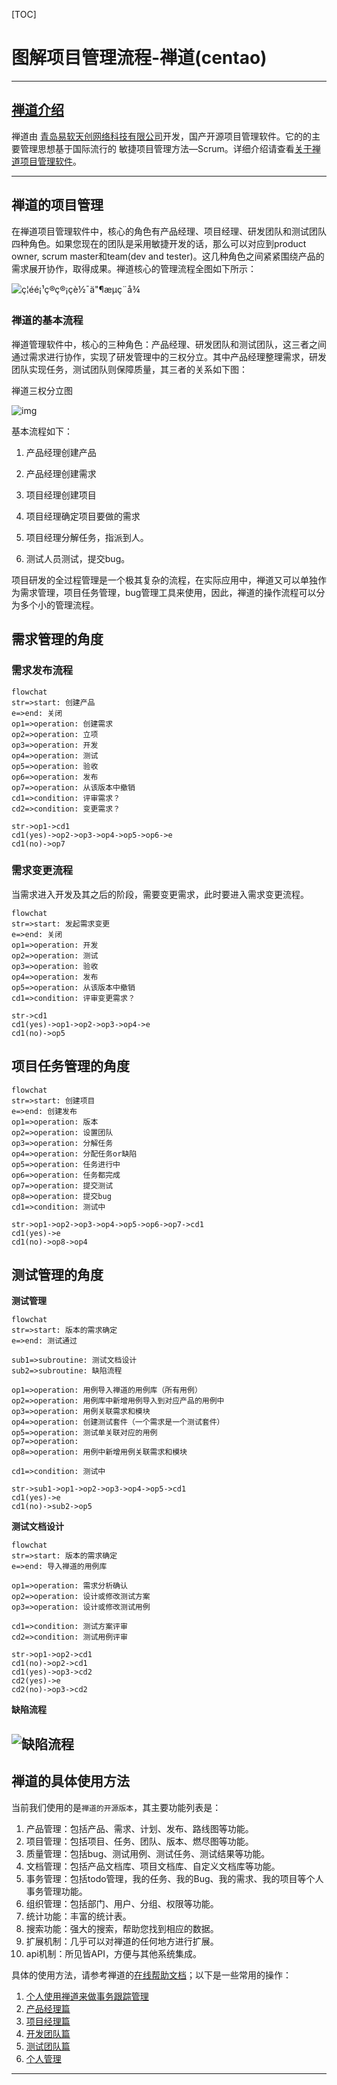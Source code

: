 [TOC]

# 图解项目管理流程-禅道(centao)

--------------

## [禅道介绍](http://www.zentao.net/#1Q9UdHLzJYkKFO)

禅道由 [青岛易软天创网络科技有限公司](http://www.cnezsoft.com/)开发，国产开源项目管理软件。它的的主要管理思想基于国际流行的 敏捷项目管理方法—Scrum。详细介绍请查看[关于禅道项目管理软件](https://www.zentao.net/book/zentaopmshelp/38.html)。

-------------

## 禅道的项目管理
在禅道项目管理软件中，核心的角色有产品经理、项目经理、研发团队和测试团队四种角色。如果您现在的团队是采用敏捷开发的话，那么可以对应到product owner, scrum master和team(dev and tester)。这几种角色之间紧紧围绕产品的需求展开协作，取得成果。禅道核心的管理流程全图如下所示：

![ç¦éé¡¹ç®ç®¡çè½¯ä"¶æµç¨å¾](https://www.zentao.net/data/upload/201206/a32d5df48d9dce8927cf8334451aa2a7.jpg)


### 禅道的基本流程
禅道管理软件中，核心的三种角色：产品经理、研发团队和测试团队，这三者之间通过需求进行协作，实现了研发管理中的三权分立。其中产品经理整理需求，研发团队实现任务，测试团队则保障质量，其三者的关系如下图： 

禅道三权分立图

 ![img](https://www.zentao.net/data/upload/201206/7088d0ded014f21fa225bb2e156df4af.jpg)

基本流程如下：
1. 产品经理创建产品

2. 产品经理创建需求

3. 项目经理创建项目

4. 项目经理确定项目要做的需求

5. 项目经理分解任务，指派到人。

6. 测试人员测试，提交bug。

项目研发的全过程管理是一个极其复杂的流程，在实际应用中，禅道又可以单独作为需求管理，项目任务管理，bug管理工具来使用，因此，禅道的操作流程可以分为多个小的管理流程。

## 需求管理的角度

### 需求发布流程

```mermaid
flowchat
str=>start: 创建产品
e=>end: 关闭
op1=>operation: 创建需求
op2=>operation: 立项
op3=>operation: 开发
op4=>operation: 测试
op5=>operation: 验收
op6=>operation: 发布
op7=>operation: 从该版本中撤销
cd1=>condition: 评审需求？
cd2=>condition: 变更需求？

str->op1->cd1
cd1(yes)->op2->op3->op4->op5->op6->e
cd1(no)->op7
```

### 需求变更流程
当需求进入开发及其之后的阶段，需要变更需求，此时要进入需求变更流程。

```mermaid
flowchat
str=>start: 发起需求变更
e=>end: 关闭
op1=>operation: 开发
op2=>operation: 测试
op3=>operation: 验收
op4=>operation: 发布
op5=>operation: 从该版本中撤销
cd1=>condition: 评审变更需求？

str->cd1
cd1(yes)->op1->op2->op3->op4->e
cd1(no)->op5
```

## 项目任务管理的角度

```mermaid
flowchat
str=>start: 创建项目
e=>end: 创建发布
op1=>operation: 版本
op2=>operation: 设置团队
op3=>operation: 分解任务
op4=>operation: 分配任务or缺陷
op5=>operation: 任务进行中
op6=>operation: 任务都完成
op7=>operation: 提交测试
op8=>operation: 提交bug
cd1=>condition: 测试中

str->op1->op2->op3->op4->op5->op6->op7->cd1
cd1(yes)->e
cd1(no)->op8->op4
```

## 测试管理的角度
**测试管理**

```mermaid
flowchat
str=>start: 版本的需求确定
e=>end: 测试通过

sub1=>subroutine: 测试文档设计
sub2=>subroutine: 缺陷流程

op1=>operation: 用例导入禅道的用例库（所有用例）
op2=>operation: 用例库中新增用例导入到对应产品的用例中
op3=>operation: 用例关联需求和模块
op4=>operation: 创建测试套件（一个需求是一个测试套件）
op5=>operation: 测试单关联对应的用例
op7=>operation: 
op8=>operation: 用例中新增用例关联需求和模块

cd1=>condition: 测试中

str->sub1->op1->op2->op3->op4->op5->cd1
cd1(yes)->e
cd1(no)->sub2->op5
```

**测试文档设计**

```mermaid
flowchat
str=>start: 版本的需求确定
e=>end: 导入禅道的用例库

op1=>operation: 需求分析确认
op2=>operation: 设计或修改测试方案
op3=>operation: 设计或修改测试用例

cd1=>condition: 测试方案评审
cd2=>condition: 测试用例评审

str->op1->op2->cd1
cd1(no)->op2->cd1
cd1(yes)->op3->cd2
cd2(yes)->e
cd2(no)->op3->cd2
```

**缺陷流程**

![缺陷流程](https://img-blog.csdnimg.cn/20190316171407172.jpg?x-oss-process=image/watermark,type_ZmFuZ3poZW5naGVpdGk,shadow_10,text_aHR0cHM6Ly9ibG9nLmNzZG4ubmV0L3hvZmlnaHRlcg==,size_16,color_FFFFFF,t_70)
------------------


## 禅道的具体使用方法

当前我们使用的是`禅道的开源版本`，其主要功能列表是：
1. 产品管理：包括产品、需求、计划、发布、路线图等功能。
2. 项目管理：包括项目、任务、团队、版本、燃尽图等功能。
3. 质量管理：包括bug、测试用例、测试任务、测试结果等功能。
4. 文档管理：包括产品文档库、项目文档库、自定义文档库等功能。
5. 事务管理：包括todo管理，我的任务、我的Bug、我的需求、我的项目等个人事务管理功能。
6. 组织管理：包括部门、用户、分组、权限等功能。
7. 统计功能：丰富的统计表。
8. 搜索功能：强大的搜索，帮助您找到相应的数据。
9. 扩展机制：几乎可以对禅道的任何地方进行扩展。
10. api机制：所见皆API，方便与其他系统集成。

具体的使用方法，请参考禅道的[在线帮助文档](https://www.zentao.net/book/zentaopmshelp/50.html)；以下是一些常用的操作：

1. [个人使用禅道来做事务跟踪管理](https://www.zentao.net/book/zentaopmshelp/91.html)
2. [产品经理篇](https://www.zentao.net/book/zentaopmshelp/45.html)
3. [项目经理篇](https://www.zentao.net/book/zentaopmshelp/46.html)
4. [开发团队篇](https://www.zentao.net/book/zentaopmshelp/159.html)
5. [测试团队篇](https://www.zentao.net/book/zentaopmshelp/47.html)
6. [个人管理](https://www.zentao.net/book/zentaopmshelp/162.html)

-----------------------